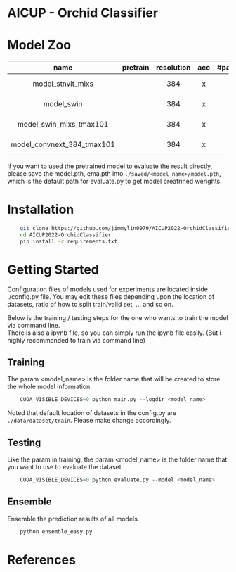 # AICUP - Orchid Classifier

# Model Zoo

|            name            | pretrain | resolution | acc | #params |                                   links-model                                    |                                    links-ema                                     |
| :------------------------: | :------: | :--------: | :-: | :-----: | :------------------------------------------------------------------------------: | :------------------------------------------------------------------------------: |
|     model_stnvit_mixs      |          |    384     |  x  |         | https://drive.google.com/uc?export=download&id=16RLc7MQmCXuRn_PuN31Js5OsgRIECRBH | https://drive.google.com/uc?export=download&id=10rmlJGUQ5LGkRppXQj1qevFmFtiuk3EU |
|         model_swin         |          |    384     |  x  |         | https://drive.google.com/uc?export=download&id=1R5SSLjuUGA7NdCNVkzMinO59Vo9U38lh | https://drive.google.com/uc?export=download&id=1tqchfh4MpLnI57ZaqJDQKmG2-qT9HcP5 |
|  model_swin_mixs_tmax101   |          |    384     |  x  |         | https://drive.google.com/uc?export=download&id=1yhbiOHs4KH4frMLd3vdYADpjvNemJ378 | https://drive.google.com/uc?export=download&id=1_h60KHU3yFRZjectA2GAP7r7tV-znSSg |
| model_convnext_384_tmax101 |          |    384     |  x  |         | https://drive.google.com/uc?export=download&id=1mzRVoejVL_pnqjN28XcKLNnqqnTNVdUz | https://drive.google.com/uc?export=download&id=1II7Vd6CZqyXNywSSICXFmMdYwQAAIkkZ |

If you want to used the pretrained model to evaluate the result directly, please save the model.pth, ema.pth into `./saved/<model_name>/model.pth`, which is the default path for evaluate.py to get model preatrined werights.

# Installation

```bash
    git clone https://github.com/jimmylin0979/AICUP2022-OrchidClassifier.git
    cd AICUP2022-OrchidClassifier
    pip install -r requirements.txt
```

# Getting Started

Configuration files of models used for experiments are located inside ./config.py file. You may edit these files depending upon the location of datasets, ratio of how to split train/valid set, .., and so on.

Below is the training / testing steps for the one who wants to train the model via command line.  
There is also a ipynb file, so you can simply run the ipynb file easily. (But i highly recommanded to train via command line)

## Training

The param <model_name> is the folder name that will be created to store the whole model information.

```python
    CUDA_VISIBLE_DEVICES=0 python main.py --logdir <model_name>
```

Noted that default location of datasets in the config.py are `./data/dataset/train`.
Please make change accordingly.

## Testing

Like the param in training, the param <model_name> is the folder name that you want to use to evaluate the dataset.

```python
    CUDA_VISIBLE_DEVICES=0 python evaluate.py --model <model_name>
```

## Ensemble

Ensemble the prediction results of all models.

```python
    python ensemble_easy.py
```

# References

